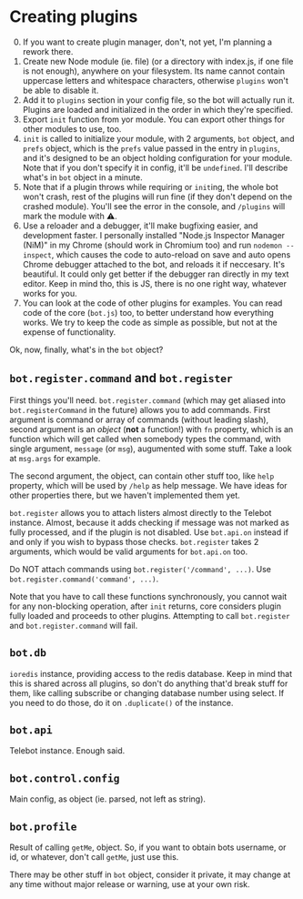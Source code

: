 # Creating plugins

0. If you want to create plugin manager, don't, not yet, I'm planning a rework there.
1. Create new Node module (ie. file) (or a directory with index.js, if one file is not enough), anywhere on your filesystem. Its name cannot contain uppercase letters and whitespace characters, otherwise `plugins` won't be able to disable it.
2. Add it to `plugins` section in your config file, so the bot will actually run it. Plugins are loaded and initialized in the order in which they're specified.
3. Export `init` function from yor module. You can export other things for other modules to use, too.
4. `init` is called to initialize your module, with 2 arguments, `bot` object, and `prefs` object, which is the `prefs` value passed in the entry in `plugins`, and it's designed to be an object holding configuration for your module. Note that if you don't specify it in config, it'll be `undefined`. I'll describe what's in `bot` object in a minute.
5. Note that if a plugin throws while requiring or `init`ing, the whole bot won't crash, rest of the plugins will run fine (if they don't depend on the crashed module). You'll see the error in the console, and `/plugins` will mark the module with ⚠️.
6. Use a reloader and a debugger, it'll make bugfixing easier, and development faster. I personally installed "Node.js Inspector Manager (NiM)" in my Chrome (should work in Chromium too) and run  `nodemon --inspect`, which causes the code to auto-reload on save and auto opens Chrome debugger attached to the bot, and reloads it if neccesary. It's beautiful. It could only get better if the debugger ran directly in my text editor. Keep in mind tho, this is JS, there is no one right way, whatever works for you.
7. You can look at the code of other plugins for examples. You can read code of the core (`bot.js`) too, to better understand how everything works. We try to keep the code as simple as possible, but not at the expense of functionality.

Ok, now, finally, what's in the `bot` object?

## `bot.register.command` and `bot.register`

First things you'll need. `bot.register.command` (which may get aliased into `bot.registerCommand` in the future) allows you to add commands. First argument is command or array of commands (without leading slash), second argument is an *object* (**not** a function!) with `fn` property, which is an function which will get called when somebody types the command, with single argument, `message` (or `msg`), augumented with some stuff. Take a look at `msg.args` for example.

The second argument, the object, can contain other stuff too, like `help` property, which will be used by `/help` as help message. We have ideas for other properties there, but we haven't implemented them yet.

`bot.register` allows you to attach listers almost directly to the Telebot instance. Almost, because it adds checking if message was not marked as fully processed, and if the plugin is not disabled. Use `bot.api.on` instead if and only if you wish to bypass those checks. `bot.register` takes 2 arguments, which would be valid arguments for `bot.api.on` too.

Do NOT attach commands using `bot.register('/command', ...)`. Use `bot.register.command('command', ...)`.

Note that you have to call these functions synchronously, you cannot wait for any non-blocking operation, after `init` returns, core considers plugin fully loaded and proceeds to other plugins. Attempting to call `bot.register` and `bot.register.command` will fail.

## `bot.db`

`ioredis` instance, providing access to the redis database. Keep in mind that this is shared across all plugins, so don't do anything that'd break stuff for them, like calling subscribe or changing database number using select. If you need to do those, do it on `.duplicate()` of the instance.

## `bot.api`

Telebot instance. Enough said.

## `bot.control.config`

Main config, as object (ie. parsed, not left as string).

## `bot.profile`

Result of calling `getMe`, object.
So, if you want to obtain bots username, or id, or whatever, don't call `getMe`, just use this.


There may be other stuff in `bot` object, consider it private, it may change at any time without major release or warning, use at your own risk.
